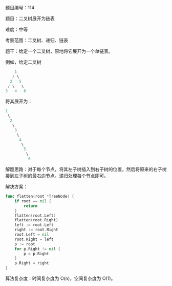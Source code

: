 题目编号：114

题目：二叉树展开为链表

难度：中等

考察范围：二叉树、递归、链表

题干：给定一个二叉树，原地将它展开为一个单链表。

例如，给定二叉树

```go
    1
   / \
  2   5
 / \   \
3   4   6
```

将其展开为：

```go
1
 \
  2
   \
    3
     \
      4
       \
        5
         \
          6
```

解题思路：对于每个节点，将其左子树插入到右子树的位置，然后将原来的右子树接到左子树的最右边节点。递归处理每个节点即可。

解决方案：

```go
func flatten(root *TreeNode) {
    if root == nil {
        return
    }
    flatten(root.Left)
    flatten(root.Right)
    left := root.Left
    right := root.Right
    root.Left = nil
    root.Right = left
    p := root
    for p.Right != nil {
        p = p.Right
    }
    p.Right = right
}
```

算法复杂度：时间复杂度为 O(n)，空间复杂度为 O(1)。